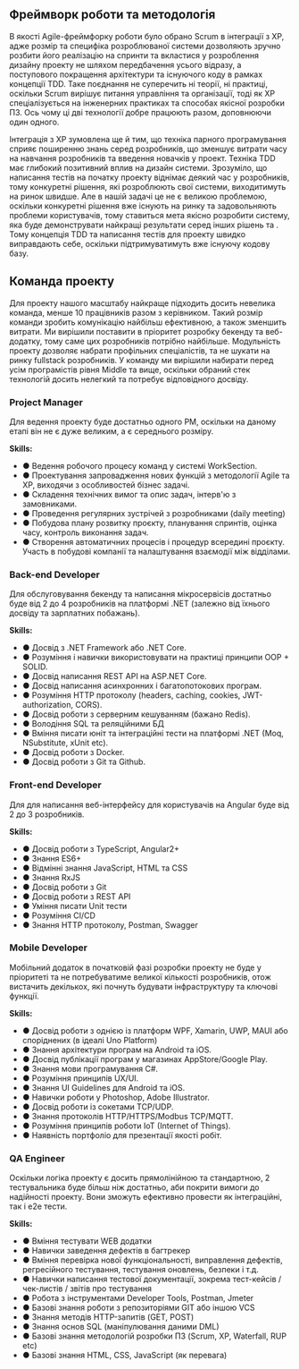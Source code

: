 ## Фреймворк роботи та методологія

В якості Agile-фреймфорку роботи було обрано Scrum в інтеграції з XP, адже розмір та специфіка розроблюваної системи дозволяють зручно розбити його реалізацію на спринти та вкластися у розроблення дизайну проекту не шляхом передбачення усього відразу, а поступового покращення архітектури та існуючого коду в рамках концепції TDD. Таке поєднання не суперечить ні теорії, ні практиці, оскільки Scrum вирішує питання управління та організації, тоді як XP спеціалізується на інженерних практиках та способах якісної розробки ПЗ. Ось чому ці дві технології добре працюють разом, доповнюючи один одного.

Інтеграція з XP зумовлена ще й тим, що техніка парного програмування сприяє поширенню знань серед розробників, що зменшує витрати часу на навчання розробників та введення новачків у проект. Техніка TDD має глибокий позитивний вплив на дизайн системи. Зрозуміло, що написання тестів на початку проекту віднімає деякий час у розробників, тому конкуретні рішення, які розроблюють свої системи, виходитимуть на ринок швидше. Але в нашій задачі це не є великою проблемою, оскільки конкуретні рішення вже існують на ринку та задовольняють проблеми користувачів, тому ставиться мета якісно розробити систему, яка буде демонструвати найкращі результати серед інших рішень та . Тому концепція TDD та написання тестів для проекту швидко виправдають себе, оскільки підтримуватимуть вже існуючу кодову базу.

## Команда проекту

Для проекту нашого масштабу найкраще підходить досить невелика команда, менше 10 працівників разом з керівником. Такий розмір команди зробить комунікацію найбільш ефективною, а також зменшить витрати. Ми вирішили поставити в пріоритет розробку бекенду та веб-додатку, тому саме цих розробників потрібно найбільше. Модульність проекту дозволяє набрати профільних спеціалістів, та не шукати на ринку fullstack розробників. У команду ми вирішили набирати перед усім програмістів рівня Middle та вище, оскільки обраний стек технологій досить нелегкий та потребує відповідного досвіду.

### Project Manager

Для ведення проекту буде достатньо одного PM, оскільки на даному етапі він не є дуже великим, а є середнього розміру.

**Skills:**

- ● Ведення робочого процесу команд у системі WorkSection.
- ● Проектування запровадження нових функцій з методології Agile та XP, виходячи з особливостей бізнес задачі.
- ● Складення технічних вимог та опис задач, інтерв'ю з замовниками.
- ● Проведення регулярних зустрічей з розробниками (daily meeting)
- ● Побудова плану розвитку проєкту, планування спринтів, оцінка часу, контроль виконання задач.
- ● Створення автоматичних процесів і процедур всередині проєкту. Участь в побудові компанії та налаштування взаємодії між відділами.

### Back-end Developer

Для обслуговування бекенду та написання мікросервісів достатньо буде від 2 до 4 розробників на платформі .NET (залежно від їхнього досвіду та зарплатних побажань).

**Skills:**

- ● Досвід з .NET Framework або .NET Core.
- ● Розуміння і навички використовувати на практиці принципи OOP + SOLID.
- ● Досвід написання REST API на ASP.NET Core.
- ● Досвід написання асинхронних і багатопотокових програм.
- ● Розуміння HTTP протоколу (headers, caching, cookies, JWT-authorization, CORS).
- ● Досвід роботи з серверним кешуванням (бажано Redis).
- ● Володіння SQL та реляційними БД
- ● Вміння писати юніт та інтеграційні тести на платформі .NET (Moq, NSubstitute, xUnit etc).
- ● Досвід роботи з Docker.
- ● Досвід роботи з Git та Github.

### Front-end Developer

Для для написання веб-інтерфейсу для користувачів на Angular буде від 2 до 3 розробників.

**Skills:**

- ● Досвід роботи з TypeScript, Angular2+
- ● Знання ES6+
- ● Відмінні знання JavaScript, HTML та CSS
- ● Знання RxJS
- ● Досвід роботи з Git
- ● Досвід роботи з REST API
- ● Уміння писати Unit тести
- ● Розуміння CI/CD
- ● Знання HTTP протоколу, Postman, Swagger

### Mobile Developer

Мобільний додаток в початковій фазі розробки проекту не буде у пріоритеті та не потребуватиме великої кількості розробників, отож вистачить декількох, які почнуть будувати інфраструктуру та ключові функції.

**Skills:**

- ● Досвід роботи з однією із платформ WPF, Xamarin, UWP, MAUI або споріднених (в ідеалі Uno Platform)
- ● Знання архітектури програм на Android та iOS.
- ● Досвід публікації програм у магазинах AppStore/Google Play.
- ● Знання мови програмування C#.
- ● Розуміння принципів UX/UI.
- ● Знання UI Guidelines для Android та iOS.
- ● Навички роботи у Photoshop, Adobe Illustrator.
- ● Досвід роботи із сокетами TCP/UDP.
- ● Знання протоколів HTTP/HTTPS/Modbus TCP/MQTT.
- ● Розуміння принципів роботи IoT (Internet of Things).
- ● Наявність портфоліо для презентації якості робіт.

### QA Engineer

Оскільки логіка проекту є досить прямолінійною та стандартною, 2 тестувальника буде більш ніж достатньо, аби покрити вимоги до надійності проекту. Вони зможуть ефективно провести як інтеграційні, так і e2e тести.

**Skills:**

- ● Вміння тестувати WEB додатки
- ● Навички заведення дефектів в багтрекер
- ● Вміння перевірка нової функціональності, виправлення дефектів, регресійного тестування, тестування оновлень, безпеки і т.д.
- ● Навички написання тестової документації, зокрема тест-кейсів / чек-листів / звітів про тестування
- ● Робота з інструментами Developer Tools, Postman, Jmeter
- ● Базові знання роботи з репозиторіями GIT або іншою VCS
- ● Знання методів HTTP-запитів (GET, POST)
- ● Знання основ SQL (маніпулювання даними DML)
- ● Базові знання методологій розробки ПЗ (Scrum, XP, Waterfall, RUP etc)
- ● Базові знання HTML, CSS, JavaScript (як перевага)
